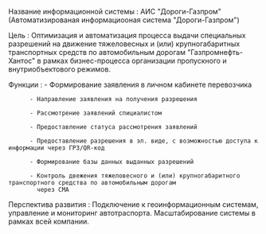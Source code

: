Название информационной системы : АИС "Дороги-Газпром" (Автоматизированая информациооная система "Дороги-Газпром") 


Цель : Оптимизация и автоматизация процесса выдачи специальных разрешений на движение тяжеловесных и (или) 
       крупногабаритных транспортных средств по автомобильным дорогам "Газпромнефть-Хантос" в рамках бизнес-процесса 
       организации пропускного и внутриобъектового режимов.

Функции : - Формирование заявления в личном кабинете перевозчика

          - Направление заявления на получения разрешения

          - Рассмотрение заявлений спициалистом

          - Предоставление статуса рассмотрения заявлений
 
          - Предоставление разрешения в эл. виде, с возможностью доступа к информации через ГРЗ/QR-код

          - Формирование базы данных выданных разрешений 

          - Контроль двежения тяжеловесного и (или) крупногабаритного транспортного средства по автомобильным дорогам 
            через СМА  

Перспектива развития : Подключение к геоинформационным системам, управление  и мониторинг  автотраспорта. Масштабирование 
                       системы в рамках всей компании.  

